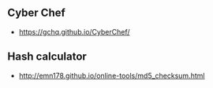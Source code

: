 ## Cyber Chef
* https://gchq.github.io/CyberChef/

## Hash calculator
* http://emn178.github.io/online-tools/md5_checksum.html
